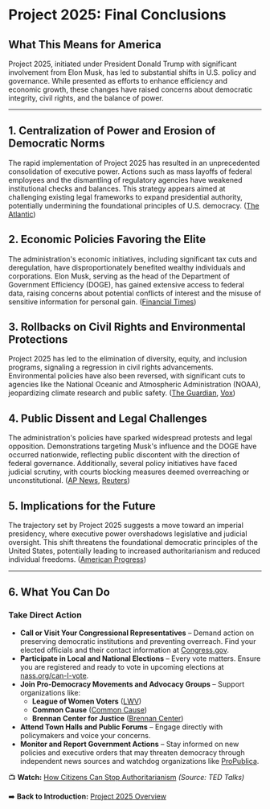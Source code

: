 # **Project 2025: Final Conclusions**

## **What This Means for America**

Project 2025, initiated under President Donald Trump with significant involvement from Elon Musk, has led to substantial shifts in U.S. policy and governance. While presented as efforts to enhance efficiency and economic growth, these changes have raised concerns about democratic integrity, civil rights, and the balance of power.

---

## **1. Centralization of Power and Erosion of Democratic Norms**

The rapid implementation of Project 2025 has resulted in an unprecedented consolidation of executive power. Actions such as mass layoffs of federal employees and the dismantling of regulatory agencies have weakened institutional checks and balances. This strategy appears aimed at challenging existing legal frameworks to expand presidential authority, potentially undermining the foundational principles of U.S. democracy. ([The Atlantic](https://www.theatlantic.com/newsletters/archive/2025/02/trump-tests-the-courts/681861/?utm_source=chatgpt.com))

## **2. Economic Policies Favoring the Elite**

The administration's economic initiatives, including significant tax cuts and deregulation, have disproportionately benefited wealthy individuals and corporations. Elon Musk, serving as the head of the Department of Government Efficiency (DOGE), has gained extensive access to federal data, raising concerns about potential conflicts of interest and the misuse of sensitive information for personal gain. ([Financial Times](https://www.ft.com/content/63a413b7-1d02-4865-917e-1a99bbb0e135?utm_source=chatgpt.com))

## **3. Rollbacks on Civil Rights and Environmental Protections**

Project 2025 has led to the elimination of diversity, equity, and inclusion programs, signaling a regression in civil rights advancements. Environmental policies have also been reversed, with significant cuts to agencies like the National Oceanic and Atmospheric Administration (NOAA), jeopardizing climate research and public safety. ([The Guardian](https://www.theguardian.com/us-news/ng-interactive/2025/mar/02/civil-rights-movement-trump?utm_source=chatgpt.com), [Vox](https://www.vox.com/climate/400770/noaa-doge-musk-trump-weather-cuts?utm_source=chatgpt.com))

## **4. Public Dissent and Legal Challenges**

The administration's policies have sparked widespread protests and legal opposition. Demonstrations targeting Musk's influence and the DOGE have occurred nationwide, reflecting public discontent with the direction of federal governance. Additionally, several policy initiatives have faced judicial scrutiny, with courts blocking measures deemed overreaching or unconstitutional. ([AP News](https://apnews.com/article/3b3eba9313074ccf8e959a92486d900f?utm_source=chatgpt.com), [Reuters](https://www.reuters.com/world/us/with-blitz-policies-trump-goes-beyond-project-2025s-goals-2025-02-14/?utm_source=chatgpt.com))

## **5. Implications for the Future**

The trajectory set by Project 2025 suggests a move toward an imperial presidency, where executive power overshadows legislative and judicial oversight. This shift threatens the foundational democratic principles of the United States, potentially leading to increased authoritarianism and reduced individual freedoms. ([American Progress](https://www.americanprogress.org/article/project-2025-would-destroy-the-u-s-system-of-checks-and-balances-and-create-an-imperial-presidency/?utm_source=chatgpt.com))

---

## **6. What You Can Do**

### **Take Direct Action**
- **Call or Visit Your Congressional Representatives** – Demand action on preserving democratic institutions and preventing overreach. Find your elected officials and their contact information at [Congress.gov](https://www.congress.gov/members/find-your-member).
- **Participate in Local and National Elections** – Every vote matters. Ensure you are registered and ready to vote in upcoming elections at [nass.org/can-I-vote](https://www.nass.org/can-I-vote).
- **Join Pro-Democracy Movements and Advocacy Groups** – Support organizations like:
  - **League of Women Voters** ([LWV](https://www.lwv.org))
  - **Common Cause** ([Common Cause](https://www.commoncause.org))
  - **Brennan Center for Justice** ([Brennan Center](https://www.brennancenter.org))
- **Attend Town Halls and Public Forums** – Engage directly with policymakers and voice your concerns.
- **Monitor and Report Government Actions** – Stay informed on new policies and executive orders that may threaten democracy through independent news sources and watchdog organizations like [ProPublica](https://www.propublica.org).

📺 **Watch:** [How Citizens Can Stop Authoritarianism](https://www.youtube.com/watch?v=zUxFxjTV7-8) *(Source: TED Talks)*
 
➡️ **Back to Introduction:** [Project 2025 Overview](../project_2025_general_overview.md)  
